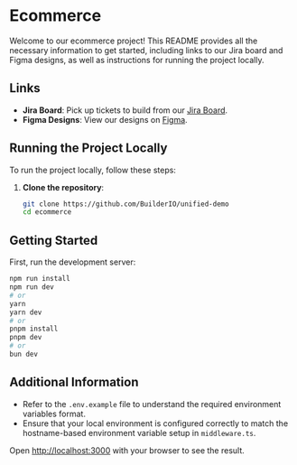# Ecommerce

Welcome to our ecommerce project! This README provides all the necessary information to get started, including links to our Jira board and Figma designs, as well as instructions for running the project locally.

## Links

- **Jira Board**: Pick up tickets to build from our [Jira Board](https://builder-io.atlassian.net/jira/core/projects/CE/board).
- **Figma Designs**: View our designs on [Figma](https://www.figma.com/design/uLnxlr3A1qA7g5PHVGoETT/Logan's-Playground?node-id=1-9&t=KQZ9egfmxQ5dU1Cv-0).

## Running the Project Locally

To run the project locally, follow these steps:

1. **Clone the repository**:
   ```bash
   git clone https://github.com/BuilderIO/unified-demo
   cd ecommerce

## Getting Started

First, run the development server:

```bash
npm run install
npm run dev
# or
yarn
yarn dev
# or
pnpm install
pnpm dev
# or
bun dev
```
## Additional Information

- Refer to the `.env.example` file to understand the required environment variables format.
- Ensure that your local environment is configured correctly to match the hostname-based environment variable setup in `middleware.ts`.

Open [http://localhost:3000](http://localhost:3000) with your browser to see the result.



